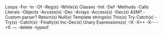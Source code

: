 Loops
    -For
        -In
        -Of
        -Reg(x)
    -While(x)
Classes
    -Init
    -Def
    -Methods
    -Calls
Literals
    -Objects
        -Access(x)
        -Dec
    -Arrays
        -Access(x)
        -Dec(x)
ASM?
    -Custom parser?
Return(x)
Null(x)
Template strings(x)
This(x)
Try-Catch(x)
    -Try(x)
    -Catch(x)
    -Finally(x)
Inc-Dec(x)
Unary Expressions(x)
    -!X
    -X++
    -X--
    -+X
    -~
    -delete
    -typeof
